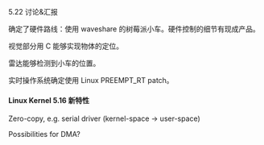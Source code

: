 5.22 讨论&汇报

确定了硬件路线：使用 waveshare 的树莓派小车。硬件控制的细节有现成产品。

视觉部分用 C 能够实现物体的定位。

雷达能够检测到小车的位置。

实时操作系统确定使用 Linux PREEMPT_RT patch。

#### Linux Kernel 5.16 新特性

Zero-copy, e.g. serial driver (kernel-space -> user-space)

Possibilities for DMA?

